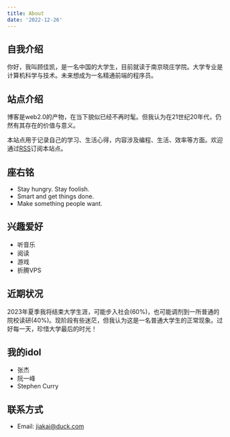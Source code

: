 ```yaml
---
title: About
date: '2022-12-26'
---
```


## 自我介绍

你好，我叫顾佳凯，是一名中国的大学生，目前就读于南京晓庄学院。大学专业是计算机科学与技术。未来想成为一名精通前端的程序员。

## 站点介绍

博客是web2.0的产物，在当下貌似已经不再时髦。但我认为在21世纪20年代，仍然有其存在的价值与意义。

本站点用于记录自己的学习、生活心得，内容涉及编程、生活、效率等方面。欢迎通过[RSS](https://blog.gujiakai.top/index.xml)订阅本站点。

## 座右铭

- Stay hungry. Stay foolish.
- Smart and get things done.
- Make something people want.

## 兴趣爱好

- 听音乐
- 阅读
- 游戏
- 折腾VPS

## 近期状况

2023年夏季我将结束大学生涯，可能步入社会(60%)，也可能调剂到一所普通的院校读研(40%)。现阶段有些迷茫，但我认为这是一名普通大学生的正常现象。过好每一天，珍惜大学最后的时光！

## 我的idol

- 张杰
- 阮一峰
- Stephen Curry

## 联系方式

- Email: [jiakai@duck.com](mailto:jiakai@duck.com)